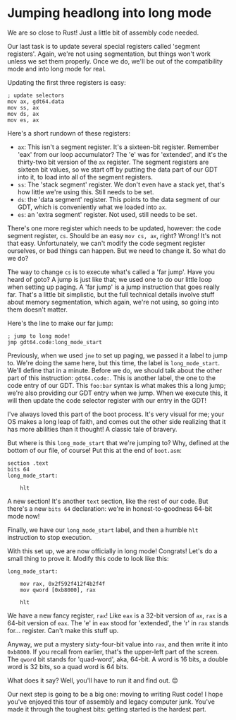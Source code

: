 # Jumping headlong into long mode

We are so close to Rust! Just a little bit of assembly code needed.

Our last task is to update several special registers called 'segment
registers'. Again, we're not using segmentation, but things won't work
unless we set them properly. Once we do, we'll be out of the compatibility
mode and into long mode for real.

Updating the first three registers is easy:

```x86asm
; update selectors
mov ax, gdt64.data
mov ss, ax
mov ds, ax
mov es, ax
```

Here's a short rundown of these registers:

* `ax`: This isn't a segment register. It's a sixteen-bit register. Remember
  'eax' from our loop accumulator? The 'e' was for 'extended', and it's the
  thirty-two bit version of the `ax` register. The segment registers are
  sixteen bit values, so we start off by putting the data part of our GDT
  into it, to load into all of the segment registers.
* `ss`: The 'stack segment' register. We don't even have a stack yet, that's
  how little we're using this. Still needs to be set.
* `ds`: the 'data segment' register. This points to the data segment of our
  GDT, which is conveniently what we loaded into `ax`.
* `es`: an 'extra segment' register. Not used, still needs to be set.

There's one more register which needs to be updated, however: the code segment
register, `cs`. Should be an easy `mov cs, ax`, right? Wrong! It's not that easy.
Unfortunately, we can't modify the code segment register ourselves, or bad
things can happen. But we need to change it. So what do we do?

The way to change `cs` is to execute what's called a 'far jump'. Have you heard
of goto? A jump is just like that; we used one to do our little loop when
setting up paging. A 'far jump' is a jump instruction that goes really far.
That's a little bit simplistic, but the full technical details involve stuff
about memory segmentation, which again, we're not using, so going into them
doesn't matter.

Here's the line to make our far jump:

```x86asm
; jump to long mode!
jmp gdt64.code:long_mode_start
```

Previously, when we used `jne` to set up paging, we passed it a label to jump
to. We're doing the same here, but this time, the label is `long_mode_start`.
We'll define that in a minute. Before we do, we should talk about the other
part of this instruction: `gdt64.code:`. This is another label, the one to
the code entry of our GDT. This `foo:bar` syntax is what makes this a long
jump; we're also providing our GDT entry when we jump. When we execute this,
it will then update the code selector register with our entry in the GDT!

I've always loved this part of the boot process. It's very visual for me;
your OS makes a long leap of faith, and comes out the other side realizing that
it has more abilities than it thought! A classic tale of bravery.

But where is this `long_mode_start` that we're jumping to? Why, defined at
the bottom of our file, of course! Put this at the end of `boot.asm`:

```x86asm
section .text
bits 64
long_mode_start:

    hlt
```

A new section! It's another `text` section, like the rest of our code. But
there's a new `bits 64` declaration: we're in honest-to-goodness 64-bit mode
now!

Finally, we have our `long_mode_start` label, and then a humble `hlt`
instruction to stop execution.

With this set up, we are now officially in long mode! Congrats! Let's do
a small thing to prove it. Modify this code to look like this:

```x86asm
long_mode_start:

    mov rax, 0x2f592f412f4b2f4f
    mov qword [0xb8000], rax

    hlt
```

We have a new fancy register, `rax`! Like `eax` is a 32-bit version of `ax`,
`rax` is a 64-bit version of `eax`. The 'e' in `eax` stood for 'extended', the
'r' in `rax` stands for... register. Can't make this stuff up.

Anyway, we put a mystery sixty-four-bit value into `rax`, and then write it
into `0xb8000`. If you recall from earlier, that's the upper-left part of the
screen. The `qword` bit stands for 'quad-word', aka, 64-bit. A word is 16 bits,
a double word is 32 bits, so a quad word is 64 bits.

What does it say? Well, you'll have to run it and find out. 😊

Our next step is going to be a big one: moving to writing Rust code! I hope
you've enjoyed this tour of assembly and legacy computer junk. You've made it
through the toughest bits: getting started is the hardest part.
